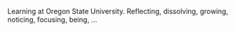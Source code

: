 Learning at Oregon State University. Reflecting, dissolving, growing, noticing, focusing, being, ...
